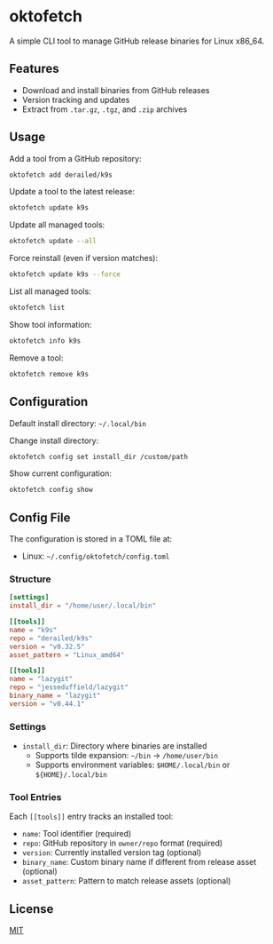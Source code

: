 # oktofetch

A simple CLI tool to manage GitHub release binaries for Linux x86_64.

## Features

- Download and install binaries from GitHub releases
- Version tracking and updates
- Extract from `.tar.gz`, `.tgz`, and `.zip` archives

## Usage

Add a tool from a GitHub repository:

```bash
oktofetch add derailed/k9s
```

Update a tool to the latest release:

```bash
oktofetch update k9s
```

Update all managed tools:

```bash
oktofetch update --all
```

Force reinstall (even if version matches):

```bash
oktofetch update k9s --force
```

List all managed tools:

```bash
oktofetch list
```

Show tool information:

```bash
oktofetch info k9s
```

Remove a tool:

```bash
oktofetch remove k9s
```

## Configuration

Default install directory: `~/.local/bin`

Change install directory:

```bash
oktofetch config set install_dir /custom/path
```

Show current configuration:

```bash
oktofetch config show
```

## Config File

The configuration is stored in a TOML file at:

- Linux: `~/.config/oktofetch/config.toml`

### Structure

```toml
[settings]
install_dir = "/home/user/.local/bin"

[[tools]]
name = "k9s"
repo = "derailed/k9s"
version = "v0.32.5"
asset_pattern = "Linux_amd64"

[[tools]]
name = "lazygit"
repo = "jesseduffield/lazygit"
binary_name = "lazygit"
version = "v0.44.1"
```

### Settings

- `install_dir`: Directory where binaries are installed
  - Supports tilde expansion: `~/bin` → `/home/user/bin`
  - Supports environment variables: `$HOME/.local/bin` or `${HOME}/.local/bin`

### Tool Entries

Each `[[tools]]` entry tracks an installed tool:

- `name`: Tool identifier (required)
- `repo`: GitHub repository in `owner/repo` format (required)
- `version`: Currently installed version tag (optional)
- `binary_name`: Custom binary name if different from release asset (optional)
- `asset_pattern`: Pattern to match release assets (optional)

## License

[MIT](LICENSE)
